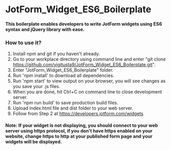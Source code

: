 # JotForm_Widget_ES6_Boilerplate
#### This boilerplate enables developers to write JotForm widgets using ES6 syntax and jQuery library with ease.

### How to use it?
1. Install npm and git if you haven't already.
2. Go to your workplace directory using command line and enter "git clone https://github.com/yigitusta9/JotForm_Widget_ES6_Boilerplate.git".
3. Enter "JotForm_Widget_ES6_Boilerplate" folder.
4. Run 'npm install' to download all dependencies.
5. Run 'npm start' to view output on your browser, you will see changes as you save your .js files.
6. When you are done, hit Ctrl+C on command line to close development server.
7. Run 'npm run build' to save production build files.
8. Upload index.html file and dist folder to your web server.
9. Follow from Step 2 at https://developers.jotform.com/widgets

#### Note: If your widget is not displaying, you should connect to your web server using https protocol, if you don't have https enabled on your website, change https to http at your published form page and your widgets will be displayed.
